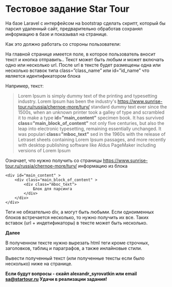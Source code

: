 # Тестовое задание Star Tour

На базе Laravel с интерфейсом на bootstrap сделать скрипт, который бы парсил удаленный сайт, предварительно обработав сохранял информацию в базе и показывал на странице.

Как это должно работать со стороны пользователи:

На главной странице имеется поле, в которое пользователь вносит текст и кнопка отправить..
Текст может быть любым и может включать одно или несколько url. После url в тексте будет размещены одна или несколько вставок типа
class=”class_name” или id=”id_name” 
что является идентификатором блока 

Например, текст:
>Lorem Ipsum is simply dummy text of the printing and typesetting industry. Lorem Ipsum has been the industry's https://www.sunrise-tour.ru/russia/chernoe-more/tury/ standard dummy text ever since the 1500s, when an unknown printer took a galley of type and scrambled it to make a type **id="main_content"**  specimen book. It has survived **class="main_block_of_content"** not only five centuries, but also the leap into electronic typesetting, remaining essentially unchanged. It was populari **class="mboc_text"** sed in the 1960s with the release of Letraset sheets containing Lorem Ipsum passages, and more recently with desktop publishing software like Aldus PageMaker including versions of Lorem Ipsum

Означает, что нужно получить со страницы https://www.sunrise-tour.ru/russia/chernoe-more/tury/ 
информацию из  блока 
```
<div id="main_content" >
    <div class="main_block_of_content" >
        <div class="mboc_text">
            Блок для парсинга
        </div>
    </div>
</div>
```
Теги не обязательно div, а могут быть любыми.
Если одноименных блоков встречается несколько, то нужно получить их все. 
Таких вставок (url + индетификаторы) в тексте может быть несколько.

**Далее**
 
В полученном тексте нужно вырезать html теги кроме строчных, заголовков, таблиц и параграфов, а также инлайновые стили.

Вывести полученный текст (или полученные тексты если было несколько) ниже на странице.


**Если будут вопросы - скайп alexandr_syrovatkin или email sa@startour.ru 
Удачи в реализации задания!**
